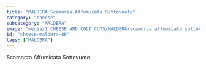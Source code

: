 ```yaml
---
title: "MALDERA Scamorza Affumicata Sottovuoto"
category: "cheese"
subcategory: "MALDERA"
image: "media/1 CHEESE AND COLD CUTS/MALDERA/scamorza affumicata sottovuoto.jpg"
id: "cheese-maldera-86"
tags: ["MALDERA"]
---
```


Scamorza Affumicata Sottovuoto
